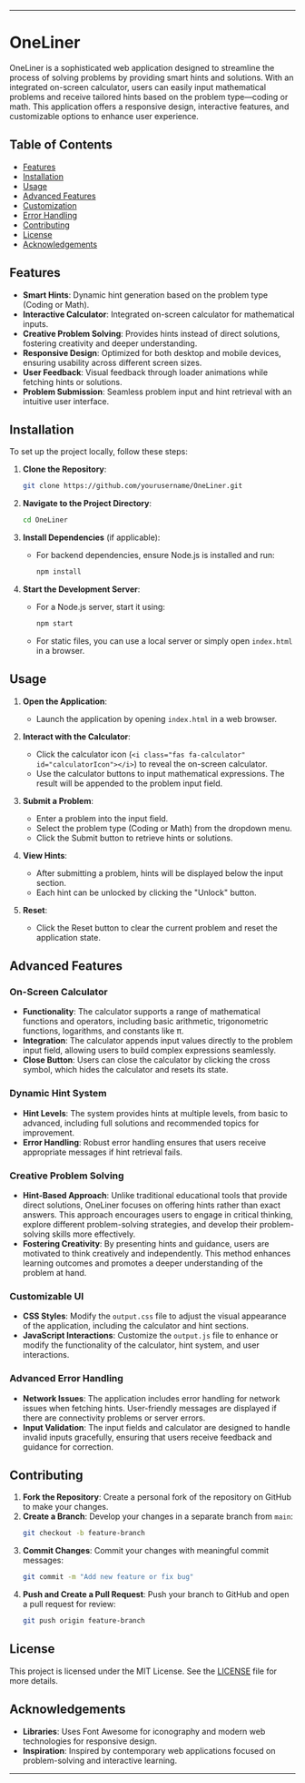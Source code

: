
---

# OneLiner

OneLiner is a sophisticated web application designed to streamline the process of solving problems by providing smart hints and solutions. With an integrated on-screen calculator, users can easily input mathematical problems and receive tailored hints based on the problem type—coding or math. This application offers a responsive design, interactive features, and customizable options to enhance user experience.

## Table of Contents

- [Features](#features)
- [Installation](#installation)
- [Usage](#usage)
- [Advanced Features](#advanced-features)
- [Customization](#customization)
- [Error Handling](#error-handling)
- [Contributing](#contributing)
- [License](#license)
- [Acknowledgements](#acknowledgements)

## Features

- **Smart Hints**: Dynamic hint generation based on the problem type (Coding or Math).
- **Interactive Calculator**: Integrated on-screen calculator for mathematical inputs.
- **Creative Problem Solving**: Provides hints instead of direct solutions, fostering creativity and deeper understanding.
- **Responsive Design**: Optimized for both desktop and mobile devices, ensuring usability across different screen sizes.
- **User Feedback**: Visual feedback through loader animations while fetching hints or solutions.
- **Problem Submission**: Seamless problem input and hint retrieval with an intuitive user interface.

## Installation

To set up the project locally, follow these steps:

1. **Clone the Repository**:
   ```bash
   git clone https://github.com/yourusername/OneLiner.git
   ```

2. **Navigate to the Project Directory**:
   ```bash
   cd OneLiner
   ```

3. **Install Dependencies** (if applicable):
   - For backend dependencies, ensure Node.js is installed and run:
     ```bash
     npm install
     ```

4. **Start the Development Server**:
   - For a Node.js server, start it using:
     ```bash
     npm start
     ```
   - For static files, you can use a local server or simply open `index.html` in a browser.

## Usage

1. **Open the Application**:
   - Launch the application by opening `index.html` in a web browser.

2. **Interact with the Calculator**:
   - Click the calculator icon (`<i class="fas fa-calculator" id="calculatorIcon"></i>`) to reveal the on-screen calculator.
   - Use the calculator buttons to input mathematical expressions. The result will be appended to the problem input field.

3. **Submit a Problem**:
   - Enter a problem into the input field.
   - Select the problem type (Coding or Math) from the dropdown menu.
   - Click the Submit button to retrieve hints or solutions.

4. **View Hints**:
   - After submitting a problem, hints will be displayed below the input section.
   - Each hint can be unlocked by clicking the "Unlock" button.

5. **Reset**:
   - Click the Reset button to clear the current problem and reset the application state.

## Advanced Features

### On-Screen Calculator

- **Functionality**: The calculator supports a range of mathematical functions and operators, including basic arithmetic, trigonometric functions, logarithms, and constants like π.
- **Integration**: The calculator appends input values directly to the problem input field, allowing users to build complex expressions seamlessly.
- **Close Button**: Users can close the calculator by clicking the cross symbol, which hides the calculator and resets its state.

### Dynamic Hint System

- **Hint Levels**: The system provides hints at multiple levels, from basic to advanced, including full solutions and recommended topics for improvement.
- **Error Handling**: Robust error handling ensures that users receive appropriate messages if hint retrieval fails.

### Creative Problem Solving

- **Hint-Based Approach**: Unlike traditional educational tools that provide direct solutions, OneLiner focuses on offering hints rather than exact answers. This approach encourages users to engage in critical thinking, explore different problem-solving strategies, and develop their problem-solving skills more effectively.
- **Fostering Creativity**: By presenting hints and guidance, users are motivated to think creatively and independently. This method enhances learning outcomes and promotes a deeper understanding of the problem at hand.

### Customizable UI

- **CSS Styles**: Modify the `output.css` file to adjust the visual appearance of the application, including the calculator and hint sections.
- **JavaScript Interactions**: Customize the `output.js` file to enhance or modify the functionality of the calculator, hint system, and user interactions.

### Advanced Error Handling

- **Network Issues**: The application includes error handling for network issues when fetching hints. User-friendly messages are displayed if there are connectivity problems or server errors.
- **Input Validation**: The input fields and calculator are designed to handle invalid inputs gracefully, ensuring that users receive feedback and guidance for correction.

## Contributing

1. **Fork the Repository**: Create a personal fork of the repository on GitHub to make your changes.
2. **Create a Branch**: Develop your changes in a separate branch from `main`:
   ```bash
   git checkout -b feature-branch
   ```
3. **Commit Changes**: Commit your changes with meaningful commit messages:
   ```bash
   git commit -m "Add new feature or fix bug"
   ```
4. **Push and Create a Pull Request**: Push your branch to GitHub and open a pull request for review:
   ```bash
   git push origin feature-branch
   ```

## License

This project is licensed under the MIT License. See the [LICENSE](LICENSE) file for more details.

## Acknowledgements

- **Libraries**: Uses Font Awesome for iconography and modern web technologies for responsive design.
- **Inspiration**: Inspired by contemporary web applications focused on problem-solving and interactive learning.

---
